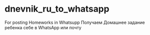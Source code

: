 # dnevnik_ru_to_whatsapp


For posting Homeworks in Whatsupp
Получаем Домашнее задание ребенка себе в WhatsApp или почту


